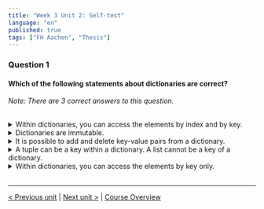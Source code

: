 ```yaml
---
title: "Week 3 Unit 2: Self-test"
language: "en"
published: true
tags: ["FH Aachen", "Thesis"]
---
```


### Question 1

#### Which of the following statements about dictionaries are correct?

*Note: There are 3 correct answers to this question.*

<br>

<details>
	<summary>Within dictionaries, you can access the elements by index and by key.</summary>
	❌
</details>


<details>
	<summary>Dictionaries are immutable. </summary>
	❌
</details>


<details>
	<summary>It is possible to add and delete key-value pairs from a dictionary.</summary>
	✅
</details>


<details>
	<summary>A tuple can be a key within a dictionary. A list cannot be a key of a dictionary.</summary>
	✅
</details>


<details>
	<summary>Within dictionaries, you can access the elements by key only. </summary>
	✅
</details>

<br>

---

[< Previous unit](/teaching/python-mooc/week3_unit2_exercise) | [Next unit >](/teaching/python-mooc/week3_unit2_dictionarys) |
[Course Overview](/teaching/python-mooc)
